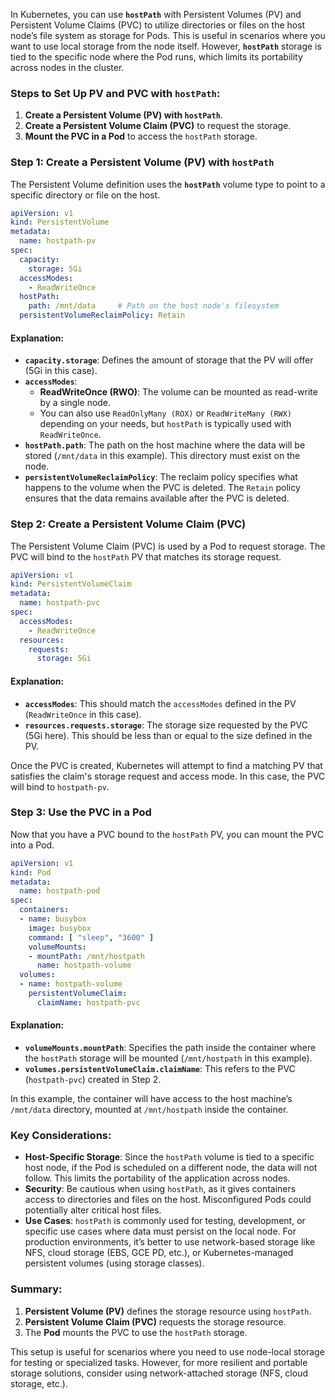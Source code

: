 In Kubernetes, you can use **`hostPath`** with Persistent Volumes (PV) and Persistent Volume Claims (PVC) to utilize directories or files on the host node’s file system as storage for Pods. This is useful in scenarios where you want to use local storage from the node itself. However, **`hostPath`** storage is tied to the specific node where the Pod runs, which limits its portability across nodes in the cluster.

### Steps to Set Up PV and PVC with `hostPath`:

1. **Create a Persistent Volume (PV) with `hostPath`**.
2. **Create a Persistent Volume Claim (PVC)** to request the storage.
3. **Mount the PVC in a Pod** to access the `hostPath` storage.

### Step 1: Create a Persistent Volume (PV) with `hostPath`

The Persistent Volume definition uses the **`hostPath`** volume type to point to a specific directory or file on the host.

```yaml
apiVersion: v1
kind: PersistentVolume
metadata:
  name: hostpath-pv
spec:
  capacity:
    storage: 5Gi
  accessModes:
    - ReadWriteOnce
  hostPath:
    path: /mnt/data     # Path on the host node's filesystem
  persistentVolumeReclaimPolicy: Retain
```

#### Explanation:
- **`capacity.storage`**: Defines the amount of storage that the PV will offer (5Gi in this case).
- **`accessModes`**:
  - **ReadWriteOnce (RWO)**: The volume can be mounted as read-write by a single node.
  - You can also use `ReadOnlyMany (ROX)` or `ReadWriteMany (RWX)` depending on your needs, but `hostPath` is typically used with `ReadWriteOnce`.
- **`hostPath.path`**: The path on the host machine where the data will be stored (`/mnt/data` in this example). This directory must exist on the node.
- **`persistentVolumeReclaimPolicy`**: The reclaim policy specifies what happens to the volume when the PVC is deleted. The `Retain` policy ensures that the data remains available after the PVC is deleted.

### Step 2: Create a Persistent Volume Claim (PVC)

The Persistent Volume Claim (PVC) is used by a Pod to request storage. The PVC will bind to the `hostPath` PV that matches its storage request.

```yaml
apiVersion: v1
kind: PersistentVolumeClaim
metadata:
  name: hostpath-pvc
spec:
  accessModes:
    - ReadWriteOnce
  resources:
    requests:
      storage: 5Gi
```

#### Explanation:
- **`accessModes`**: This should match the `accessModes` defined in the PV (`ReadWriteOnce` in this case).
- **`resources.requests.storage`**: The storage size requested by the PVC (5Gi here). This should be less than or equal to the size defined in the PV.

Once the PVC is created, Kubernetes will attempt to find a matching PV that satisfies the claim's storage request and access mode. In this case, the PVC will bind to `hostpath-pv`.

### Step 3: Use the PVC in a Pod

Now that you have a PVC bound to the `hostPath` PV, you can mount the PVC into a Pod.

```yaml
apiVersion: v1
kind: Pod
metadata:
  name: hostpath-pod
spec:
  containers:
  - name: busybox
    image: busybox
    command: [ "sleep", "3600" ]
    volumeMounts:
    - mountPath: /mnt/hostpath
      name: hostpath-volume
  volumes:
  - name: hostpath-volume
    persistentVolumeClaim:
      claimName: hostpath-pvc
```

#### Explanation:
- **`volumeMounts.mountPath`**: Specifies the path inside the container where the `hostPath` storage will be mounted (`/mnt/hostpath` in this example).
- **`volumes.persistentVolumeClaim.claimName`**: This refers to the PVC (`hostpath-pvc`) created in Step 2.

In this example, the container will have access to the host machine’s `/mnt/data` directory, mounted at `/mnt/hostpath` inside the container.

### Key Considerations:
- **Host-Specific Storage**: Since the `hostPath` volume is tied to a specific host node, if the Pod is scheduled on a different node, the data will not follow. This limits the portability of the application across nodes.
- **Security**: Be cautious when using `hostPath`, as it gives containers access to directories and files on the host. Misconfigured Pods could potentially alter critical host files.
- **Use Cases**: `hostPath` is commonly used for testing, development, or specific use cases where data must persist on the local node. For production environments, it’s better to use network-based storage like NFS, cloud storage (EBS, GCE PD, etc.), or Kubernetes-managed persistent volumes (using storage classes).

### Summary:
1. **Persistent Volume (PV)** defines the storage resource using `hostPath`.
2. **Persistent Volume Claim (PVC)** requests the storage resource.
3. The **Pod** mounts the PVC to use the `hostPath` storage.

This setup is useful for scenarios where you need to use node-local storage for testing or specialized tasks. However, for more resilient and portable storage solutions, consider using network-attached storage (NFS, cloud storage, etc.).
